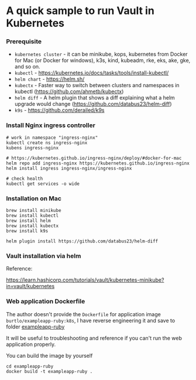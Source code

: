 # A quick sample to run Vault in Kubernetes

### Prerequisite

- `kubernetes cluster` - it can be minikube, kops, kubernetes from Docker for Mac (or Docker for windows), k3s, kind, kubeadm, rke, eks, ake, gke, and so on.
- `kubectl` - https://kubernetes.io/docs/tasks/tools/install-kubectl/
- `helm chart` - https://helm.sh/
- `kubectx` - Faster way to switch between clusters and namespaces in kubectl (https://github.com/ahmetb/kubectx)
- `helm diff` - A helm plugin that shows a diff explaining what a helm upgrade would change (https://github.com/databus23/helm-diff)
- `k9s` - https://github.com/derailed/k9s

### Install Nginx ingress controller

```
# work in namespace "ingress-nginx"
kubectl create ns ingress-nginx
kubens ingress-nginx

# https://kubernetes.github.io/ingress-nginx/deploy/#docker-for-mac
helm repo add ingress-nginx https://kubernetes.github.io/ingress-nginx
helm install ingress ingress-nginx/ingress-nginx

# check health
kubectl get services -o wide
```

### Installation on Mac
```
brew install minikube
brew install kubectl 
brew install helm
brew install kubectx
brew install k9s

helm plugin install https://github.com/databus23/helm-diff
```
### Vault installation via helm

Reference: 

https://learn.hashicorp.com/tutorials/vault/kubernetes-minikube?in=vault/kubernetes

### Web application Dockerfile

The author doesn't provide the `Dockerfile` for application image `burtlo/exampleapp-ruby:k8s`, I have reverse engineering it and save to folder [exampleapp-ruby](exampleapp-ruby)

It will be useful to troubleshooting and reference if you can't run the web application properly. 

You can build the image by yourself

```
cd exampleapp-ruby
docker build -t exampleapp-ruby .
```
